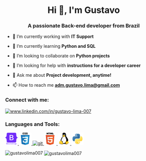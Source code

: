 <h1 align="center">Hi 👋, I'm Gustavo</h1>
<h3 align="center">A passionate Back-end developer from Brazil</h3>

- 🔭 I’m currently working with **IT Support**

- 🌱 I’m currently learning **Python and SQL**

- 👯 I’m looking to collaborate on **Python projects**

- 🤝 I’m looking for help with **instructions for a developer career**

- 💬 Ask me about **Project development, anytime!**

- 📫 How to reach me **adm.gustavo.lima@gmail.com**

<h3 align="left">Connect with me:</h3>
<p align="left">
<a href="https://linkedin.com/in/www.linkedin.com/in/gustavo-lima-007" target="blank"><img align="center" src="https://cdn.jsdelivr.net/npm/simple-icons@3.0.1/icons/linkedin.svg" alt="www.linkedin.com/in/gustavo-lima-007" height="30" width="40" /></a>
</p>

<h3 align="left">Languages and Tools:</h3>
<p align="left"> <a href="https://getbootstrap.com" target="_blank"> <img src="https://raw.githubusercontent.com/devicons/devicon/master/icons/bootstrap/bootstrap-plain-wordmark.svg" alt="bootstrap" width="40" height="40"/> </a> <a href="https://www.w3schools.com/css/" target="_blank"> <img src="https://raw.githubusercontent.com/devicons/devicon/master/icons/css3/css3-original-wordmark.svg" alt="css3" width="40" height="40"/> </a> <a href="https://git-scm.com/" target="_blank"> <img src="https://www.vectorlogo.zone/logos/git-scm/git-scm-icon.svg" alt="git" width="40" height="40"/> </a> <a href="https://www.w3.org/html/" target="_blank"> <img src="https://raw.githubusercontent.com/devicons/devicon/master/icons/html5/html5-original-wordmark.svg" alt="html5" width="40" height="40"/> </a> <a href="https://www.linux.org/" target="_blank"> <img src="https://raw.githubusercontent.com/devicons/devicon/master/icons/linux/linux-original.svg" alt="linux" width="40" height="40"/> </a> <a href="https://www.python.org" target="_blank"> <img src="https://raw.githubusercontent.com/devicons/devicon/master/icons/python/python-original.svg" alt="python" width="40" height="40"/> </a> </p>

<p><img align="left" src="https://github-readme-stats.vercel.app/api/top-langs?username=gustavolima007&show_icons=true&locale=en&layout=compact" alt="gustavolima007" /></p>

<p>&nbsp;<img align="center" src="https://github-readme-stats.vercel.app/api?username=gustavolima007&show_icons=true&locale=en" alt="gustavolima007" /></p>
